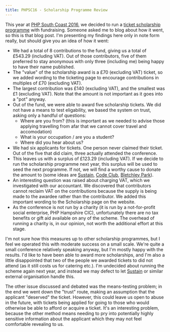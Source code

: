 ```yaml
---
title: PHPSC16 - Scholarship Programme Review
---
```


This year at [PHP South Coast 2016](https://2016.phpsouthcoast.co.uk/), we decided to run a [ticket scholarship programme](https://2016.phpsouthcoast.co.uk/scholarship/) with fundraising. Someone asked me to blog about how it went, so this is that blog post. I'm presenting my findings here only in note form really, but should give you an idea of how it went:

 * We had a total of 8 contributions to the fund, giving us a total of £543.29 (including VAT). Out of those contributors, five of them preferred to stay anonymous with only three (including me) being happy to have their name published.
 * The "value" of the scholarship award is a £70 (excluding VAT) ticket, so we added wording to the ticketing page to encourage contributions in multiples of £70 (excluding VAT).
 * The largest contribution was £140 (excluding VAT), and the smallest was £1 (excluding VAT). Note that the amount is not important as it goes into a "pot" anyway.
 * Out of the fund, we were able to award five scholarship tickets. We did not have a means to test eligability, we based the system on trust, asking only a handful of questions:
    * Where are you from? (this is important as we needed to advise those applying travelling from afar that we cannot cover travel and accomodation)
    * What is your occupation / are you a student?
    * Where did you hear about us?
 * We had six applicants for tickets. One person never claimed their ticket. Out of the five that did claim, three actually attended the conference.
 * This leaves us with a surplus of £123.29 (including VAT). If we decide to run the scholarship programme next year, this surplus will be used to seed the next programme. If not, we will find a worthy cause to donate the amount to (some ideas are [Sustain](http://sustain.community/), [Code Club](https://www.codeclub.org.uk/), [Bletchley Park](https://www.bletchleypark.org.uk/)).
 * An interesting question was raised about charging VAT, which we investigated with our accountant. We discovered that contributors cannot reclaim VAT on the contributions because the supply is being made to the awardee rather than the contributor. We added this important wording to the Scholarship page on the website.
 * As the conference is not run by a charity (it is run by a not-for-profit social enterprise, PHP Hampshire CIC), unfortunately there are no tax benefits or gift aid available on any of the scheme. The overhead of running a charity is, in our opinion, not worth the additional effort at this stage.

I'm not sure how this measures up to other scholarship programmes, but I feel we operated this with moderate success on a small scale. We're quite a small conference relatively speaking anyway, but I'm mostly happy with the results. I'd like to have been able to award more scholarships, and I'm also a little disappointed that two of the people we awarded tickets to did not attend (as it still costs us for catering etc.). I'm undecided about running the scheme again next year, and instead we may defect to let [Sustain](http://sustain.community/) or similar external organisation handle this.

The other issue discussed and debated was the means-testing problem; in the end we went down the "trust" route, making an assumption that the applicant "deserved" the ticket. However, this could leave us open to abuse in the future, with tickets being applied for going to those who would otherwise be able to afford or acquire a ticket. It's an interesting problem, because the other method means needing to pry into potentially highly sensitive information about the applicant which they may not feel comfortable revealing to us.
